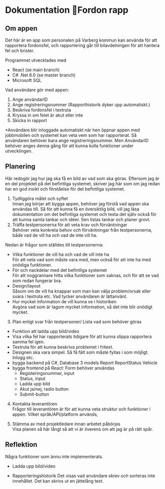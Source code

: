 # Dokumentation 🚙Fordon rapp

## Om appen
Det här är en app som personalen på Varberg kommun kan använda för att rapportera fordonsfel, och rapportering går till bilavdelningen för att hantera fel och brister.

Programmet utvecklades med
- React (se main branch)
- C# .Net 8.0 (se master branch)
- Microsoft SQL

Vad användare gör med appen:

1. Ange användarID
2. Ange registreringsnummer (Rapporthistorik dyker upp automatiskt.)
3. Beskriva fordonsfel i textruta
4. Kryssa in om felet är akut eller inte
5. Skicka in rapport

*Användare blir inloggade automatiskt när hen öppnar appen med jobbmobilen och systemet kan veta vem som har rapporterat. Så användaren behöver bara ange registreringsnummer. Men AnvändarID behöver anges denna gång för att kunna kolla funktioner under utvecklingen.

## Planering
Här redogör jag hur jag ska få en bild av vad som ska göras. Eftersom jag är en del projektet på det befintliga systemet, skriver jag här som om jag redan har en god insikt och förståelse för det befintliga systemet.
     
1. Tydliggöra målet och syftet  
Innan jag börjar att bygga appen, behöver jag förstå vad appen ska användas till. Så för att kunna få en översiktlig bild, vill jag läsa dokumentation om det befintliga systemet och testa det själv också för att kunna samla  tankar och idéer. Sen listas tankar och planer grovt.
2. Träffa testpersonerna för att veta krav och förväntningar  
Behöver veta konkreta behov och förväntningar från testpersonerna, både vad de vill ha och vad de inte vill ha.

Nedan är frågor som ställdes till testpersonerna:
- Vilka funktioner de vill ha och vad de vill inte ha  
	För att veta vad som måste vara med, men också för att inte ha med onödiga funktioner.
- För och nackdelar med det befintliga systemet  
	För att noggrannare hitta vilka funktioner som saknas, och för att se vad som redan fungerar bra.
- Design/layout  
	Såsom om de vill ha knappar som man kan välja problem/orsak eller svara i textruta etc. Vad tycker användaren är lättanvänt.
- Hur mycket information de vill kunna se i historiken  
	Avgöra vad som är lagom mycket information, så det inte blir onödigt mycket.
 
3. Plan enligt svar från testpersoner/ Lista vad som behöver göras  

- Funktion att ladda upp bild/video
- Visa vilka fel har rapporterats tidigare för att kunna slippa rapportera samma fel igen.
- Textruta för att kunna beskriva problemet i fritext.
- Designen ska vara simpel. Så få fält som måste fyllas i som möjligt. Inlogg etc.
- bygga backend på C#, Database
 	3 models
	Report
	ReportStatus
	Vehicle  
- bygga frontend på React: Form behöver användas  
  	- Registeringsnummer, input
  	- Status, input
  	- Ladda upp bild
  	- Akut ja/nej, radio button
  	- Submit-button  
4. Kontakta leverantören  
Frågor till leverantören är för att kunna veta struktur och funktioner i appen. Vilket språk/API/platform används, 

5. Stämma av med projektledare innan arbetet påbörjas  
Visa planen så här långt så att vi är överens om att jag är på rätt spår.


## Reflektion
Några funktioner som ännu inte implementerats.

- Ladda upp bild/video

- Rapporteringshistorik
Det visas vad användare skrev och sorteras inte innehållet. Det kan skrivs ut en jättelång text.
